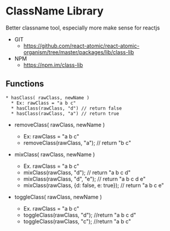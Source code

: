 ClassName Library
===============
Better classname tool, especially more make sense for reactjs
   * GIT
      * https://github.com/react-atomic/react-atomic-organism/tree/master/packages/lib/class-lib
   * NPM
      * https://npm.im/class-lib

## Functions

    * hasClass( rawClass, newName )
      * Ex: rawClass = "a b c"
      * hasClass(rawClass, "d") // return false
      * hasClass(rawClass, "a") // return true
      
   * removeClass( rawClass, newName )
      * Ex: rawClass = "a b c"
      * removeClass(rawClass, "a"); // return "b c"

   * mixClass( rawClass, newName )
      * Ex. rawClass = "a b c"
      * mixClass(rawClass, "d"); // return "a b c d"
      * mixClass(rawClass, "d", "e"); // return "a b c d e"
      * mixClass(rawClass, {d: false, e: true}); // return "a b c e"

   * toggleClass( rawClass, newName )
      * Ex. rawClass = "a b c"
      * toggleClass(rawClass, "d"); //return "a b c d"
      * toggleClass(rawClass, "c"); //return "a b c"
